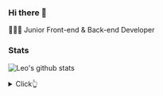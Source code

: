 ### Hi there 👋

👨🏻‍💻 Junior Front-end & Back-end Developer

### Stats

![Leo's github stats](https://github-readme-stats.vercel.app/api?username=arikjunior&show_icons=true) <br>

<details>
  <summary>Click👆</summary>
  <pre>
  🤷‍♂️ <a href="https://twitter.com/aureyK98" target="_blank" style='margin-right:20px'>
  <img align="center" src="https://cdn.jsdelivr.net/npm/simple-icons@3.0.1/icons/twitter.svg" alt="twitter" height="22px" width="22px" />
</a> 
<a href="https://instagram.com/arikjunior/" target="_blank" style='margin-right:20px'>
  <img align="center" src="https://cdn.jsdelivr.net/npm/simple-icons@3.0.1/icons/instagram.svg" alt="twitter" height="22px" width="22px" />
</a>
  </pre>
</details>

